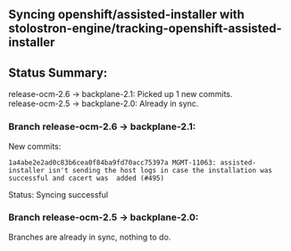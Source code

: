## Syncing openshift/assisted-installer with stolostron-engine/tracking-openshift-assisted-installer

## Status Summary:

release-ocm-2.6 -> backplane-2.1: Picked up 1 new commits.  
release-ocm-2.5 -> backplane-2.0: Already in sync.  

### Branch release-ocm-2.6 -> backplane-2.1:

New commits:

```
1a4abe2e2ad0c83b6cea0f84ba9fd70acc75397a MGMT-11063: assisted-installer isn't sending the host logs in case the installation was successful and cacert was  added (#495)
```

Status: Syncing successful

### Branch release-ocm-2.5 -> backplane-2.0:

Branches are already in sync, nothing to do.

